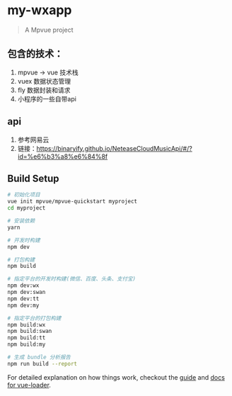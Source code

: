 # my-wxapp

> A Mpvue project
## 包含的技术：
1. mpvue -> vue 技术栈
2. vuex 数据状态管理
3. fly 数据封装和请求
4. 小程序的一些自带api

## api
1. 参考网易云
2. 链接：https://binaryify.github.io/NeteaseCloudMusicApi/#/?id=%e6%b3%a8%e6%84%8f


## Build Setup

``` bash
# 初始化项目
vue init mpvue/mpvue-quickstart myproject
cd myproject

# 安装依赖
yarn

# 开发时构建
npm dev

# 打包构建
npm build

# 指定平台的开发时构建(微信、百度、头条、支付宝)
npm dev:wx
npm dev:swan
npm dev:tt
npm dev:my

# 指定平台的打包构建
npm build:wx
npm build:swan
npm build:tt
npm build:my

# 生成 bundle 分析报告
npm run build --report
```

For detailed explanation on how things work, checkout the [guide](http://vuejs-templates.github.io/webpack/) and [docs for vue-loader](http://vuejs.github.io/vue-loader).



